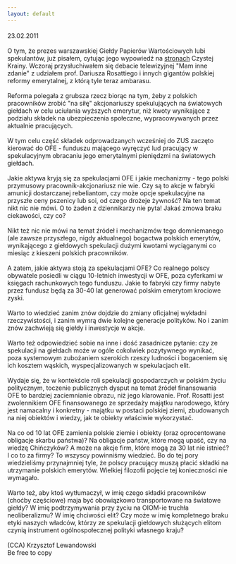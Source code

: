 ```yaml
---
layout: default
---
```


<!--60--><p style="margin: 0px 0px 18px; font-size: 18px; font-family: Helvetica;">
23.02.2011<br><br>O tym, że prezes warszawskiej Giełdy Papierów Wartościowych lubi spekulantów, już pisałem, cytując jego wypowiedź na <a href="http://www.czystakraina.eu/article?Kr%C3%B3tka%20sprzeda%C5%BC%20Polski" title="wypowiedź prezesa GPW">stronach</a> Czystej Krainy. Wczoraj przysłuchiwałem się debacie telewizyjnej "Mam inne zdanie" z udziałem prof. Dariusza Rosattiego i innych gigantów polskiej reformy emerytalnej, z którą tyle teraz ambarasu. <br><br>Reforma polegała z grubsza rzecz biorąc na tym, żeby z polskich pracowników zrobić "na siłę" akcjonariuszy spekulujących na światowych giełdach w celu uciułania wyższych emerytur, niż kwoty wynikające z podziału składek na ubezpieczenia społeczne, wypracowywanych przez aktualnie pracujących.<br><br>W tym celu część składek odprowadzanych wcześniej do ZUS zaczęto kierować do OFE - funduszu mającego wyręczyć lud pracujący w spekulacyjnym obracaniu jego emerytalnymi pieniędzmi na światowych giełdach.<br><br>Jakie aktywa kryją się za spekulacjami OFE i jakie mechanizmy - tego polski przymusowy pracownik-akcjonariusz nie wie. Czy są to akcje w fabryki amunicji dostarczanej rebeliantom, czy może opcje spekulacyjne na przyszłe ceny pszenicy lub soi, od czego drożeje żywność? Na ten temat nikt nic nie mówi. O to żaden z dziennikarzy nie pyta! Jakaś zmowa braku ciekawości, czy co?<br><br>Nikt też nic nie mówi na temat źródeł i mechanizmów tego domniemanego (ale zawsze przyszłego, nigdy aktualnego) bogactwa polskich emerytów, wynikającego z giełdowych spekulacji dużymi kwotami wyciąganymi co miesiąc z kieszeni polskich pracowników.<br><br>A zatem, jakie aktywa stoją za spekulacjami OFE? Co realnego polscy obywatele posiedli w ciągu 10-letnich inwestycji w OFE, poza cyferkami w księgach rachunkowych tego funduszu. Jakie to fabryki czy firmy nabyte przez fundusz będą za 30-40 lat generować polskim emerytom krociowe zyski. <br><br>Warto to wiedzieć zanim znów dojdzie do zmiany oficjalnej wykładni rzeczywistości, i zanim wymrą dwie kolejne generacje polityków. No i zanim znów zachwieją się giełdy i inwestycje w akcje.<br><br>Warto też odpowiedzieć sobie na inne i dość zasadnicze pytanie: czy ze spekulacji na giełdach może w ogóle cokolwiek pozytywnego wynikać, poza systemowym zubożaniem szerokich rzeszy ludności i bogaceniem się ich kosztem wąskich, wyspecjalizowanych w spekulacjach elit.<br><br>Wydaje się, że w kontekście roli spekulacji gospodarczych w polskim życiu politycznym, toczenie publicznych dysput na temat źródeł finansowania OFE to bardziej zaciemnianie obrazu, niż jego klarowanie. Prof. Rosatti jest zwolennikiem OFE finansowanego ze sprzedaży majątku narodowego, który jest namacalny i konkretny - majątku w postaci polskiej ziemi, zbudowanych na niej obiektów i wiedzy, jak te obiekty właściwie wykorzystać. <br><br>Na co od 10 lat OFE zamienia polskie ziemie i obiekty (oraz oprocentowane obligacje skarbu państwa)? Na obligacje państw, które mogą upaść, czy na wiedzę Chińczyków? A może na akcje firm, które mogą za 30 lat nie istnieć? I co to za firmy? To wszyscy powinniśmy wiedzieć. Bo do tej pory wiedzieliśmy przynajmniej tyle, że polscy pracujący muszą płacić składki na utrzymanie polskich emerytów. Wielkiej filozofii pojęcie tej konieczności nie wymagało.<br><br>Warto też, aby ktoś wytłumaczył, w imię czego składki pracowników (choćby częściowe) maja być obowiązkowo transportowane na światowe giełdy? W imię podtrzymywania przy życiu na OIOM-ie truchła neoliberalizmu? W imię chciwości elit? Czy może w imię kompletnego braku etyki naszych władców, którzy ze spekulacji giełdowych służących elitom czynią instrument ogólnospołecznej polityki własnego kraju?<br><br>(CCA) Krzysztof Lewandowski<br>Be free to copy<br></p>
